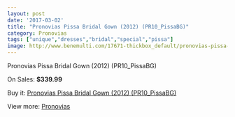 ```yaml
---
layout: post
date: '2017-03-02'
title: "Pronovias Pissa Bridal Gown (2012) (PR10_PissaBG)"
category: Pronovias
tags: ["unique","dresses","bridal","special","pissa"]
image: http://www.benemulti.com/17671-thickbox_default/pronovias-pissa-bridal-gown-2012-pr10pissabg.jpg
---
```

Pronovias Pissa Bridal Gown (2012) (PR10_PissaBG)

On Sales: **$339.99**
<a href="https://www.benemulti.com/en/pronovias/6715-pronovias-pissa-bridal-gown-2012-pr10pissabg.html"><amp-img layout="responsive" width="600" height="600" src="//www.benemulti.com/17671-thickbox_default/pronovias-pissa-bridal-gown-2012-pr10pissabg.jpg" alt="Pronovias Pissa Bridal Gown (2012) (PR10_PissaBG) 0" /></a>
<a href="https://www.benemulti.com/en/pronovias/6715-pronovias-pissa-bridal-gown-2012-pr10pissabg.html"><amp-img layout="responsive" width="600" height="600" src="//www.benemulti.com/17673-thickbox_default/pronovias-pissa-bridal-gown-2012-pr10pissabg.jpg" alt="Pronovias Pissa Bridal Gown (2012) (PR10_PissaBG) 1" /></a>
<a href="https://www.benemulti.com/en/pronovias/6715-pronovias-pissa-bridal-gown-2012-pr10pissabg.html"><amp-img layout="responsive" width="600" height="600" src="//www.benemulti.com/17672-thickbox_default/pronovias-pissa-bridal-gown-2012-pr10pissabg.jpg" alt="Pronovias Pissa Bridal Gown (2012) (PR10_PissaBG) 2" /></a>

Buy it: [Pronovias Pissa Bridal Gown (2012) (PR10_PissaBG)](https://www.benemulti.com/en/pronovias/6715-pronovias-pissa-bridal-gown-2012-pr10pissabg.html "Pronovias Pissa Bridal Gown (2012) (PR10_PissaBG)")

View more: [Pronovias](https://www.benemulti.com/en/55-pronovias "Pronovias")